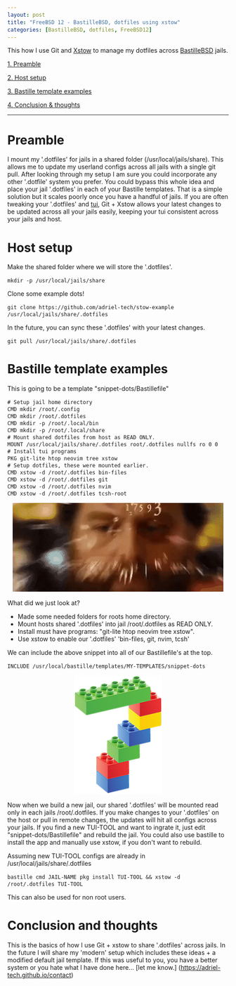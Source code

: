 ```yaml
---
layout: post
title: "FreeBSD 12 - BastilleBSD, dotfiles using xstow"
categories: [BastilleBSD, dotfiles, FreeBSD12]
---
```


This how I use Git and [Xstow](https://www.freshports.org/sysutils/xstow) to manage my dotfiles across [BastilleBSD](https://bastillebsd.org)
jails.

[1. Preamble](#preamble)

[2. Host setup](#host-setup)

[3. Bastille template examples](#bastille-template-examples)

[4. Conclusion & thoughts](#conclusion-and-thoughts)

---

# Preamble

I mount my '.dotfiles' for jails in a shared folder (/usr/local/jails/share). This allows me to update my userland
configs across all jails with a single git pull. After looking through my setup I am sure you could incorporate
any other '.dotfile' system you prefer. You could bypass this whole idea and place your jail '.dotfiles' in each of
your Bastille templates. That is a simple solution but it scales poorly once you have a handful of jails.
If you are often tweaking your '.dotfiles' and [tui](https://github.com/rothgar/awesome-tuis), Git + Xstow allows your latest
changes to be updated across all your jails easily, keeping your tui consistent across your jails and host.

# Host setup

Make the shared folder where we will store the '.dotfiles'.
~~~
mkdir -p /usr/local/jails/share
~~~

Clone some example dots!
~~~
git clone https://github.com/adriel-tech/stow-example /usr/local/jails/share/.dotfiles
~~~

In the future, you can sync these '.dotfiles' with your latest changes.
~~~
git pull /usr/local/jails/share/.dotfiles
~~~

# Bastille template examples

This is going to be a template "snippet-dots/Bastillefile"
~~~
# Setup jail home directory
CMD mkdir /root/.config
CMD mkdir /root/.dotfiles
CMD mkdir -p /root/.local/bin
CMD mkdir -p /root/.local/share
# Mount shared dotfiles from host as READ ONLY.
MOUNT /usr/local/jails/share/.dotfiles root/.dotfiles nullfs ro 0 0
# Install tui programs
PKG git-lite htop neovim tree xstow
# Setup dotfiles, these were mounted earlier.
CMD xstow -d /root/.dotfiles bin-files
CMD xstow -d /root/.dotfiles git
CMD xstow -d /root/.dotfiles nvim
CMD xstow -d /root/.dotfiles tcsh-root
~~~

<p align="center" width="100%">
    <img src="/assets/images/posts/2020-10-19-BastilleBSD-Tips-dotfiles/wut.gif"> 
</p>

What did we just look at?
- Made some needed folders for roots home directory.
- Mount hosts shared '.dotfiles' into jail /root/.dotfiles as READ ONLY.
- Install must have programs: "git-lite htop neovim tree xstow".
- Use xstow to enable our '.dotfiles' 'bin-files, git, nvim, tcsh'

We can include the above snippet into all of our Bastillefile's at the top.
~~~
INCLUDE /usr/local/bastille/templates/MY-TEMPLATES/snippet-dots
~~~ 

<p align="center" width="100%">
    <img src="/assets/images/posts/2020-10-19-BastilleBSD-Tips-dotfiles/blocks7.png"> 
</p>

Now when we build a new jail, our shared '.dotfiles' will be mounted
read only in each jails /root/.dotfiles. If you make changes to your '.dotfiles'
on the host or pull in remote changes, the updates will hit all configs across your jails.
If you find a new TUI-TOOL and want to ingrate it, just edit "snippet-dots/Bastillefile"
and rebuild the jail. You could also use bastille to install the app and manually use xstow,
if you don't want to rebuild.

Assuming new TUI-TOOL configs are already in /usr/local/jails/share/.dotfiles
~~~
bastille cmd JAIL-NAME pkg install TUI-TOOL && xstow -d /root/.dotfiles TUI-TOOL
~~~

This can also be used for non root users.

# Conclusion and thoughts

This is the basics of how I use Git + xstow to share '.dotfiles' across jails. In the future
I will share my 'modern' setup which includes these ideas + a modified default jail template.
If this was useful to you, you have a better system or you hate what I have done here...
[let me know.] (https://adriel-tech.github.io/contact)